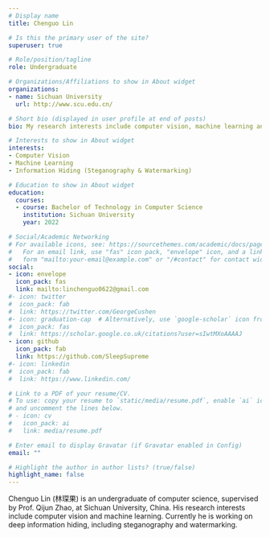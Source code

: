 ```yaml
---
# Display name
title: Chenguo Lin

# Is this the primary user of the site?
superuser: true

# Role/position/tagline
role: Undergraduate

# Organizations/Affiliations to show in About widget
organizations:
- name: Sichuan University
  url: http://www.scu.edu.cn/

# Short bio (displayed in user profile at end of posts)
bio: My research interests include computer vision, machine learning and information hiding.

# Interests to show in About widget
interests:
- Computer Vision
- Machine Learning
- Information Hiding (Steganography & Watermarking)

# Education to show in About widget
education:
  courses:
  - course: Bachelor of Technology in Computer Science
    institution: Sichuan University
    year: 2022

# Social/Academic Networking
# For available icons, see: https://sourcethemes.com/academic/docs/page-builder/#icons
#   For an email link, use "fas" icon pack, "envelope" icon, and a link in the
#   form "mailto:your-email@example.com" or "/#contact" for contact widget.
social:
- icon: envelope
  icon_pack: fas
  link: mailto:linchenguo0622@gmail.com
#- icon: twitter
#  icon_pack: fab
#  link: https://twitter.com/GeorgeCushen
#- icon: graduation-cap  # Alternatively, use `google-scholar` icon from `ai` icon pack
#  icon_pack: fas
#  link: https://scholar.google.co.uk/citations?user=sIwtMXoAAAAJ
- icon: github
  icon_pack: fab
  link: https://github.com/SleepSupreme
#- icon: linkedin
#  icon_pack: fab
#  link: https://www.linkedin.com/

# Link to a PDF of your resume/CV.
# To use: copy your resume to `static/media/resume.pdf`, enable `ai` icons in `params.toml`, 
# and uncomment the lines below.
# - icon: cv
#   icon_pack: ai
#   link: media/resume.pdf

# Enter email to display Gravatar (if Gravatar enabled in Config)
email: ""

# Highlight the author in author lists? (true/false)
highlight_name: false
---
```


Chenguo Lin (林琛果) is an undergraduate of computer science, supervised by Prof. Qijun Zhao, at Sichuan University, China. His research interests include computer vision and machine learning. Currently he is working on deep information hiding, including steganography and watermarking.
